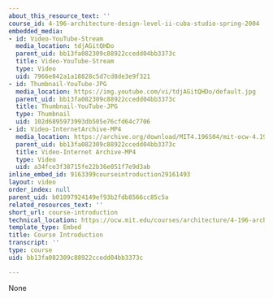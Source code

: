 ```yaml
---
about_this_resource_text: ''
course_id: 4-196-architecture-design-level-ii-cuba-studio-spring-2004
embedded_media:
- id: Video-YouTube-Stream
  media_location: tdjAGitQHDo
  parent_uid: bb13fa082309c88922ccedd04bb3373c
  title: Video-YouTube-Stream
  type: Video
  uid: 7966e842a1a18828c5d7cd8de3e9f321
- id: Thumbnail-YouTube-JPG
  media_location: https://img.youtube.com/vi/tdjAGitQHDo/default.jpg
  parent_uid: bb13fa082309c88922ccedd04bb3373c
  title: Thumbnail-YouTube-JPG
  type: Thumbnail
  uid: 102d6895973993db505e76cfd64c7706
- id: Video-InternetArchive-MP4
  media_location: https://archive.org/download/MIT4.196S04/mit-ocw-4.196-intro-wampler-220k.mp4
  parent_uid: bb13fa082309c88922ccedd04bb3373c
  title: Video-Internet Archive-MP4
  type: Video
  uid: a34fce3f38715fe22b36e051f7e9d3ab
inline_embed_id: 9163399courseintroduction29161493
layout: video
order_index: null
parent_uid: b01097924149ef93b2fdb8566cc85c5a
related_resources_text: ''
short_url: course-introduction
technical_location: https://ocw.mit.edu/courses/architecture/4-196-architecture-design-level-ii-cuba-studio-spring-2004/syllabus/course-introduction
template_type: Embed
title: Course Introduction
transcript: ''
type: course
uid: bb13fa082309c88922ccedd04bb3373c

---
```

None
